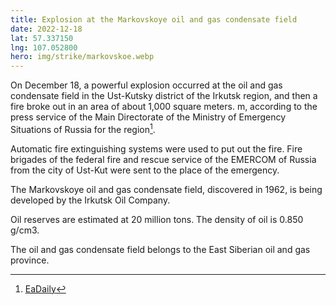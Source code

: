 ```yaml
---
title: Explosion at the Markovskoye oil and gas condensate field
date: 2022-12-18
lat: 57.337150
lng: 107.052800
hero: img/strike/markovskoe.webp
---
```


On December 18, a powerful explosion occurred at the oil and gas condensate field in the Ust-Kutsky district of the Irkutsk region, and then a fire broke out in an area of about 1,000 square meters. m, according to the press service of the Main Directorate of the Ministry of Emergency Situations of Russia for the region[^1].

Automatic fire extinguishing systems were used to put out the fire. Fire brigades of the federal fire and rescue service of the EMERCOM of Russia from the city of Ust-Kut were sent to the place of the emergency.

The Markovskoye oil and gas condensate field, discovered in 1962, is being developed by the Irkutsk Oil Company.

Oil reserves are estimated at 20 million tons. The density of oil is 0.850 g/cm3.

The oil and gas condensate field belongs to the East Siberian oil and gas province.

[^1]: [EaDaily](https://eadaily.com/ru/news/2022/12/18/v-irkutskoy-oblasti-proizoshel-vzryv-na-neftegazokondensatnom-mestorozhdenii)

